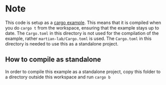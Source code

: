
# Note
This code is setup as a [cargo example](https://doc.rust-lang.org/cargo/guide/project-layout.html). This means that it is compiled when you do `cargo t` from the workspace, ensuring that the example stays up to date. The `Cargo.toml` in this directory is not used for the compilation of the example, rather `martian-lab/Cargo.toml` is used. The `Cargo.toml` in this directory is needed to use this as a standalone project.

## How to compile as standalone
In order to compile this example as a standalone project, copy this folder to a directory outside this workspace and run `cargo b`